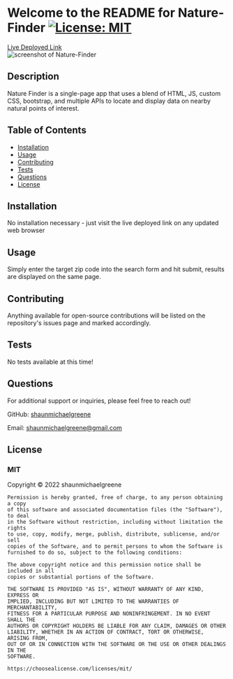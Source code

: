 
  # Welcome to the README for Nature-Finder  [![License: MIT](https://img.shields.io/badge/License-MIT-yellow.svg)](https://opensource.org/licenses/MIT)
  [Live Deployed Link](https://shaunmichaelgreene.github.io/nature-finder/)  
  ![screenshot of Nature-Finder](https://i.imgur.com/KmpjY2S.jpeg)

  ## Description
  Nature Finder is a single-page app that uses a blend of HTML, JS, custom CSS, bootstrap, and multiple APIs to locate and display data on nearby natural points of interest.

  ## Table of Contents
  * [Installation](#installation)
  * [Usage](#usage)
  * [Contributing](#contributing)
  * [Tests](#tests)
  * [Questions](#questions)
  * [License](#license)

  ## Installation
  No installation necessary - just visit the live deployed link on any updated web browser

  ## Usage
  Simply enter the target zip code into the search form and hit submit, results are displayed on the same page.

  ## Contributing
  Anything available for open-source contributions will be listed on the repository's issues page and marked accordingly.

  ## Tests
  No tests available at this time!

  ## Questions
  For additional support or inquiries, please feel free to reach out! 

  GitHub: [shaunmichaelgreene](github.com/shaunmichaelgreene/nature-finder)
  
  Email: shaunmichaelgreene@gmail.com

  ## License
  ### MIT
  Copyright &copy; 2022 shaunmichaelgreene
    
    Permission is hereby granted, free of charge, to any person obtaining a copy
    of this software and associated documentation files (the "Software"), to deal
    in the Software without restriction, including without limitation the rights
    to use, copy, modify, merge, publish, distribute, sublicense, and/or sell
    copies of the Software, and to permit persons to whom the Software is
    furnished to do so, subject to the following conditions:
    
    The above copyright notice and this permission notice shall be included in all
    copies or substantial portions of the Software.
    
    THE SOFTWARE IS PROVIDED "AS IS", WITHOUT WARRANTY OF ANY KIND, EXPRESS OR
    IMPLIED, INCLUDING BUT NOT LIMITED TO THE WARRANTIES OF MERCHANTABILITY,
    FITNESS FOR A PARTICULAR PURPOSE AND NONINFRINGEMENT. IN NO EVENT SHALL THE
    AUTHORS OR COPYRIGHT HOLDERS BE LIABLE FOR ANY CLAIM, DAMAGES OR OTHER
    LIABILITY, WHETHER IN AN ACTION OF CONTRACT, TORT OR OTHERWISE, ARISING FROM,
    OUT OF OR IN CONNECTION WITH THE SOFTWARE OR THE USE OR OTHER DEALINGS IN THE
    SOFTWARE.
    
    https://choosealicense.com/licenses/mit/
